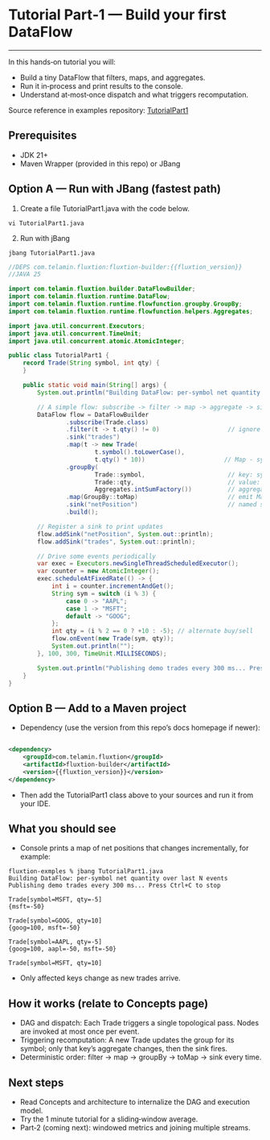 # Tutorial Part‑1 — Build your first DataFlow
---

In this hands‑on tutorial you will:

- Build a tiny DataFlow that filters, maps, and aggregates.
- Run it in‑process and print results to the console.
- Understand at‑most‑once dispatch and what triggers recomputation.

Source reference in examples repository: [TutorialPart1]({{fluxtion_example_src}}/getting-started/src/main/java/com/telamin/fluxtion/example/tutorial/TutorialPart1.java)

## Prerequisites

- JDK 21+
- Maven Wrapper (provided in this repo) or JBang

## Option A — Run with JBang (fastest path)

1. Create a file TutorialPart1.java with the code below.

```console
vi TutorialPart1.java
```
2. Run with jBang

```console 
jbang TutorialPart1.java 
```

```java
//DEPS com.telamin.fluxtion:fluxtion-builder:{{fluxtion_version}}
//JAVA 25

import com.telamin.fluxtion.builder.DataFlowBuilder;
import com.telamin.fluxtion.runtime.DataFlow;
import com.telamin.fluxtion.runtime.flowfunction.groupby.GroupBy;
import com.telamin.fluxtion.runtime.flowfunction.helpers.Aggregates;

import java.util.concurrent.Executors;
import java.util.concurrent.TimeUnit;
import java.util.concurrent.atomic.AtomicInteger;

public class TutorialPart1 {
    record Trade(String symbol, int qty) {
    }

    public static void main(String[] args) {
        System.out.println("Building DataFlow: per-symbol net quantity over last N events");

        // A simple flow: subscribe -> filter -> map -> aggregate -> sink
        DataFlow flow = DataFlowBuilder
                .subscribe(Trade.class)
                .filter(t -> t.qty() != 0)                   // ignore zero-qty noise
                .sink("trades")
                .map(t -> new Trade(
                        t.symbol().toLowerCase(), 
                        t.qty() * 10))                      // Map - symbol, qty
                .groupBy(
                        Trade::symbol,                       // key: symbol
                        Trade::qty,                          // value: qty
                        Aggregates.intSumFactory())          // aggregator: running sum per key
                .map(GroupBy::toMap)                         // emit Map<symbol, Integer>
                .sink("netPosition")                         // named sink
                .build();

        // Register a sink to print updates
        flow.addSink("netPosition", System.out::println);
        flow.addSink("trades", System.out::println);

        // Drive some events periodically
        var exec = Executors.newSingleThreadScheduledExecutor();
        var counter = new AtomicInteger();
        exec.scheduleAtFixedRate(() -> {
            int i = counter.incrementAndGet();
            String sym = switch (i % 3) {
                case 0 -> "AAPL";
                case 1 -> "MSFT";
                default -> "GOOG";
            };
            int qty = (i % 2 == 0 ? +10 : -5); // alternate buy/sell
            flow.onEvent(new Trade(sym, qty));
            System.out.println("");
        }, 100, 300, TimeUnit.MILLISECONDS);

        System.out.println("Publishing demo trades every 300 ms... Press Ctrl+C to stop\n");
    }
}
```

## Option B — Add to a Maven project

- Dependency (use the version from this repo’s docs homepage if newer):

```xml

<dependency>
    <groupId>com.telamin.fluxtion</groupId>
    <artifactId>fluxtion-builder</artifactId>
    <version>{{fluxtion_version}}</version>
</dependency>
```

- Then add the TutorialPart1 class above to your sources and run it from your IDE.

## What you should see

- Console prints a map of net positions that changes incrementally, for example:
```console
fluxtion-exmples % jbang TutorialPart1.java
Building DataFlow: per-symbol net quantity over last N events
Publishing demo trades every 300 ms... Press Ctrl+C to stop

Trade[symbol=MSFT, qty=-5]
{msft=-50}

Trade[symbol=GOOG, qty=10]
{goog=100, msft=-50}

Trade[symbol=AAPL, qty=-5]
{goog=100, aapl=-50, msft=-50}

Trade[symbol=MSFT, qty=10]
```

- Only affected keys change as new trades arrive.

## How it works (relate to Concepts page)

- DAG and dispatch: Each Trade triggers a single topological pass. Nodes are invoked at most once per event.
- Triggering recomputation: A new Trade updates the group for its symbol; only that key’s aggregate changes, then the
  sink fires.
- Deterministic order: filter → map → groupBy → toMap → sink every time.

## Next steps

- Read Concepts and architecture to internalize the DAG and execution model.
- Try the 1 minute tutorial for a sliding‑window average.
- Part‑2 (coming next): windowed metrics and joining multiple streams.
